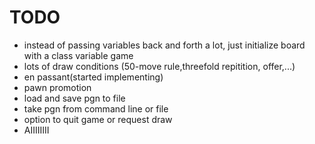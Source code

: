 TODO
====

* instead of passing variables back and forth a lot, just initialize board with a class variable game
* lots of draw conditions (50-move rule,threefold repitition, offer,...)
* en passant(started implementing)
* pawn promotion
* load and save pgn to file
* take pgn from command line or file
* option to quit game or request draw
* AIIIIIIII
